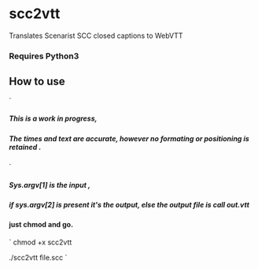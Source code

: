 # scc2vtt
Translates Scenarist SCC  closed captions to WebVTT 

### Requires Python3

## How to use
`
##### This is a work in progress, 
##### The times and text are accurate, however no formating or positioning is retained .
 
`
##### Sys.argv[1] is the input , 
##### if sys.argv[2] is present it's the output,  else the output file is call out.vtt

#### just chmod and go.
`
chmod +x scc2vtt


./scc2vtt file.scc
`

